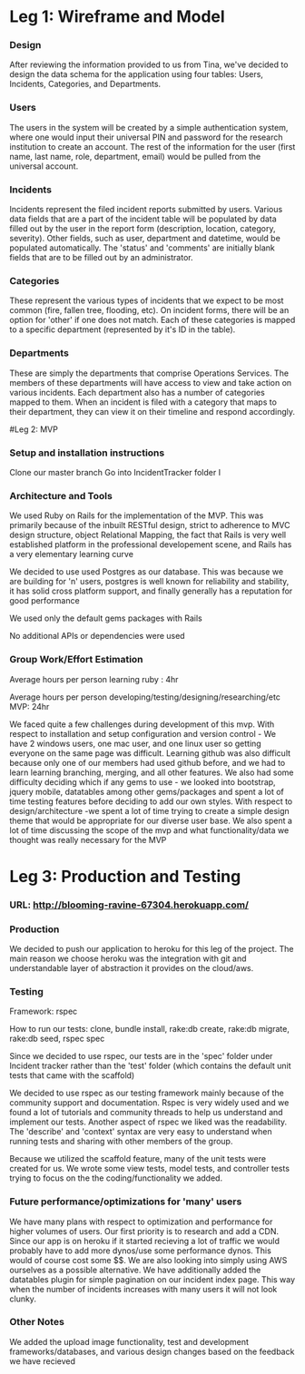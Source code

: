 # Leg 1: Wireframe and Model

### Design
After reviewing the information provided to us from Tina, we've decided to design the data schema for the application using four tables: Users, Incidents, Categories, and Departments.

### Users
The users in the system will be created by a simple authentication system, where one would input their universal PIN and password for the research institution to create an account. The rest of the information for the user (first name, last name, role, department, email) would be pulled from the universal account.

### Incidents
Incidents represent the filed incident reports submitted by users. Various data fields that are a part of the incident table will be populated by data filled out by the user in the report form (description, location, category, severity). Other fields, such as user, department and datetime, would be populated automatically. The 'status' and 'comments' are initially blank fields that are to be filled out by an administrator.

### Categories
These represent the various types of incidents that we expect to be most common (fire, fallen tree, flooding, etc). On incident forms, there will be an option for 'other' if one does not match. Each of these categories is mapped to a specific department (represented by it's ID in the table).

### Departments
These are simply the departments that comprise Operations Services. The members of these departments will have access to view and take action on various incidents. Each department also has a number of categories mapped to them. When an incident is filed with a category that maps to their department, they can view it on their timeline and respond accordingly.



#Leg 2: MVP

### Setup and installation instructions
Clone our master branch
Go into IncidentTracker folder
I


### Architecture and Tools
We used Ruby on Rails for the implementation of the MVP.  This was primarily because of the inbuilt RESTful design, strict to adherence to MVC design structure, object Relational Mapping, the fact that Rails is very well established platform in the professional developement scene, and Rails has a very elementary learning curve
    
    
We decided to use used Postgres as our database.  This was because we are building for 'n' users, postgres is well known for reliability and stability, it has solid cross platform support, and finally generally has a reputation for good performance
    
We used only the default gems packages with Rails

No additional APIs or dependencies were used

### Group Work/Effort Estimation
Average hours per person learning ruby : 4hr

Average hours per person developing/testing/designing/researching/etc MVP: 24hr

We faced quite a few challenges during development of this mvp. With respect to installation and setup configuration and version control - We have 2 windows users, one mac user, and one linux user so getting everyone on the same page was difficult.  Learning github was also difficult because only one of our members had used github before, and we had to learn learning branching, merging, and all other features.  We also had some difficulty deciding which if any gems to use - we looked into bootstrap, jquery mobile, datatables among other gems/packages and spent a lot of time testing features before deciding to add our own styles. With respect to design/architecture -we spent a lot of time trying to create a simple design theme that would be appropriate for our diverse user base.  We also spent a lot of time discussing the scope of the mvp and what functionality/data we thought was really necessary for the MVP

# Leg 3: Production and Testing

### URL: http://blooming-ravine-67304.herokuapp.com/

### Production
We decided to push our application to heroku for this leg of the project.  The main reason we choose heroku was the integration with git and understandable layer of abstraction it provides on the cloud/aws.  

### Testing
Framework: rspec

How to run our tests: clone, bundle install, rake:db create, rake:db migrate, rake:db seed, rspec spec

Since we decided to use rspec, our tests are in the 'spec' folder under Incident tracker rather than the 'test' folder (which contains the default unit tests that came with the scaffold)

We decided to use rspec as our testing framework mainly because of the community support and documentation.  Rspec is very widely used and we found a lot of tutorials and community threads to help us understand and implement our tests.  Another aspect of rspec we liked was the readability.  The 'describe' and 'context' syntax are very easy to understand when running tests and sharing with other members of the group.    

Because we utilized the scaffold feature, many of the unit tests were created for us.  We wrote some view tests, model tests, and controller tests trying to focus on the the coding/functionality we added. 

### Future performance/optimizations for 'many' users
We have many plans with respect to optimization and performance for higher volumes of users.  Our first priority is to research and add a CDN.  Since our app is on heroku if it started recieving a lot of traffic we would probably have to add more dynos/use some performance dynos.  This would of course cost some $$.  We are also looking into simply using AWS ourselves as a possible alternative.
We have additionally added the datatables plugin for simple pagination on our incident index page.  This way when the number of incidents increases with many users it will not look clunky. 


### Other Notes
We added the upload image functionality, test and development frameworks/databases, and various design changes based on the feedback we have recieved


    
    


